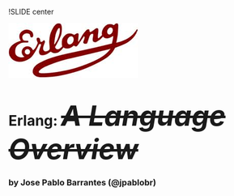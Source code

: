 !SLIDE center

![Erlang Man and Ruby Guy](erlang.jpg)

<h1>Erlang: <em style="text-decoration:line-through; font-size:55px;">A Language Overview</em></h1>

### by Jose Pablo Barrantes (@jpablobr)

